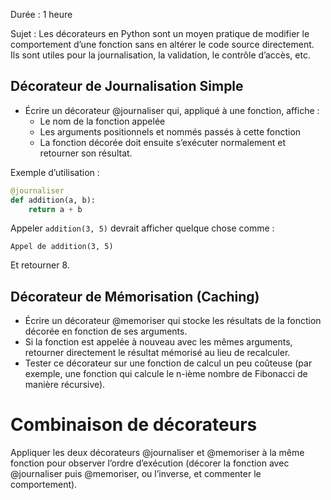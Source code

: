 
Durée : 1 heure

Sujet : Les décorateurs en Python sont un moyen pratique de modifier le comportement d’une fonction sans en altérer le code source directement. Ils sont utiles pour la journalisation, la validation, le contrôle d’accès, etc.

## Décorateur de Journalisation Simple

- Écrire un décorateur @journaliser qui, appliqué à une fonction, affiche :
	- Le nom de la fonction appelée
	- Les arguments positionnels et nommés passés à cette fonction
	- La fonction décorée doit ensuite s’exécuter normalement et retourner son résultat.

Exemple d’utilisation :

```python
@journaliser
def addition(a, b):
    return a + b
```

Appeler `addition(3, 5)` devrait afficher quelque chose comme :

`Appel de addition(3, 5)`

Et retourner 8.

## Décorateur de Mémorisation (Caching)

   - Écrire un décorateur @memoriser qui stocke les résultats de la fonction décorée en fonction de ses arguments.
   - Si la fonction est appelée à nouveau avec les mêmes arguments, retourner directement le résultat mémorisé au lieu de recalculer.
   - Tester ce décorateur sur une fonction de calcul un peu coûteuse (par exemple, une fonction qui calcule le n-ième nombre de Fibonacci de manière récursive).

# Combinaison de décorateurs

Appliquer les deux décorateurs @journaliser et @memoriser à la même fonction pour observer l’ordre d’exécution (décorer la fonction avec @journaliser puis @memoriser, ou l’inverse, et commenter le comportement).
